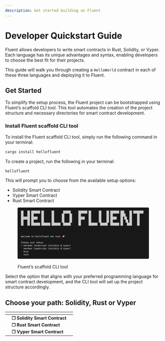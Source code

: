```yaml
---
description: Get started building on Fluent
---
```


# Developer Quickstart Guide

Fluent allows developers to write smart contracts in Rust, Solidity, or Vyper. Each language has its unique advantages and syntax, enabling developers to choose the best fit for their projects.&#x20;

This guide will walk you through creating a `HelloWorld` contract in each of these three languages and deploying it to Fluent.

## Get Started

To simplify the setup process, the Fluent project can be bootstrapped using Fluent’s scaffold CLI tool. This tool automates the creation of the project structure and necessary directories for smart contract development.

### Install Fluent scaffold CLI tool

To install the Fluent scaffold CLI tool, simply run the following command in your terminal:

```bash
cargo install hellofluent
```

To create a project, run the following in your terminal:

```bash
hellofluent
```

This will prompt you to choose from the available setup options:

* Solidity Smart Contract
* Vyper Smart Contract
* Rust Smart Contract

<figure><img src="../../.gitbook/assets/fluentbuildtool-00 (1).png" alt=""><figcaption><p>Fluent’s scaffold CLI tool</p></figcaption></figure>

Select the option that aligns with your preferred programming language for smart contract development, and the CLI tool will set up the project structure accordingly.

## Choose your path: Solidity, Rust or Vyper

<table data-view="cards"><thead><tr><th></th><th></th><th></th></tr></thead><tbody><tr><td></td><td><strong>❐ Solidity Smart Contract</strong></td><td></td></tr><tr><td></td><td><strong>❐ Rust Smart Contract</strong></td><td></td></tr><tr><td></td><td><strong>❐ Vyper Smart Contract</strong></td><td></td></tr></tbody></table>

